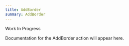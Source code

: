 ```yaml
---
title: AddBorder
summary: AddBorder
---
```


Work In Progress

Documentation for the AddBorder action will appear here.